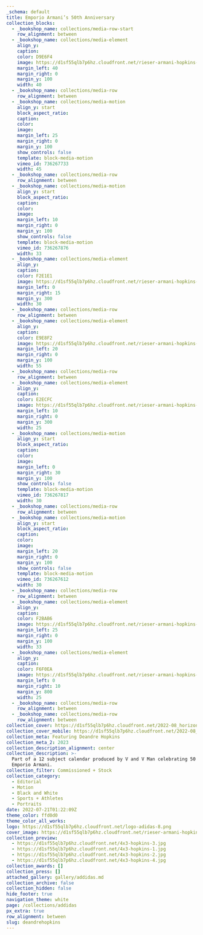 ```yaml
---
_schema: default
title: Emporio Armani’s 50th Anniversary 
collection_blocks:
  - _bookshop_name: collections/media-row-start
    row_alignment: between
  - _bookshop_name: collections/media-element
    align_y:  
    caption: 
    color: D9E6F4
    image: https://d1sf55qlb7p6hz.cloudfront.net/rieser-armani-hopkins-9.jpg
    margin_left: 40
    margin_right: 0
    margin_y: 100
    width: 40
  - _bookshop_name: collections/media-row
    row_alignment: between
  - _bookshop_name: collections/media-motion
    align_y: start
    block_aspect_ratio: 
    caption: 
    color: 
    image: 
    margin_left: 25
    margin_right: 0
    margin_y: 100
    show_controls: false
    template: block-media-motion
    vimeo_id: 736267733
    width: 45
  - _bookshop_name: collections/media-row
    row_alignment: between
  - _bookshop_name: collections/media-motion
    align_y: start
    block_aspect_ratio: 
    caption: 
    color: 
    image: 
    margin_left: 10
    margin_right: 0
    margin_y: 100
    show_controls: false
    template: block-media-motion
    vimeo_id: 736267876
    width: 33
  - _bookshop_name: collections/media-element
    align_y:  
    caption: 
    color: F2E1E1
    image: https://d1sf55qlb7p6hz.cloudfront.net/rieser-armani-hopkins-4.jpg
    margin_left: 0
    margin_right: 15
    margin_y: 300
    width: 30
  - _bookshop_name: collections/media-row
    row_alignment: between
  - _bookshop_name: collections/media-element
    align_y:  
    caption: 
    color: E9E8F2
    image: https://d1sf55qlb7p6hz.cloudfront.net/rieser-armani-hopkins-7.jpg
    margin_left: 20
    margin_right: 0
    margin_y: 100
    width: 55
  - _bookshop_name: collections/media-row
    row_alignment: between
  - _bookshop_name: collections/media-element
    align_y:  
    caption: 
    color: E2ECFC
    image: https://d1sf55qlb7p6hz.cloudfront.net/rieser-armani-hopkins-6.jpg
    margin_left: 10
    margin_right: 0
    margin_y: 300
    width: 25
  - _bookshop_name: collections/media-motion
    align_y: start
    block_aspect_ratio: 
    caption: 
    color: 
    image: 
    margin_left: 0
    margin_right: 30
    margin_y: 100
    show_controls: false
    template: block-media-motion
    vimeo_id: 736267817
    width: 30
  - _bookshop_name: collections/media-row
    row_alignment: between
  - _bookshop_name: collections/media-motion
    align_y: start
    block_aspect_ratio: 
    caption: 
    color: 
    image: 
    margin_left: 20
    margin_right: 0
    margin_y: 100
    show_controls: false
    template: block-media-motion
    vimeo_id: 736267612
    width: 30
  - _bookshop_name: collections/media-row
    row_alignment: between
  - _bookshop_name: collections/media-element
    align_y:  
    caption: 
    color: F2BAB6
    image: https://d1sf55qlb7p6hz.cloudfront.net/rieser-armani-hopkins-5.jpg
    margin_left: 25
    margin_right: 0
    margin_y: 100
    width: 33
  - _bookshop_name: collections/media-element
    align_y:  
    caption: 
    color: F6F0EA
    image: https://d1sf55qlb7p6hz.cloudfront.net/rieser-armani-hopkins-1.jpg
    margin_left: 0
    margin_right: 10
    margin_y: 800
    width: 25
  - _bookshop_name: collections/media-row
    row_alignment: between
  - _bookshop_name: collections/media-row
    row_alignment: between
collection_cover: https://d1sf55qlb7p6hz.cloudfront.net/2022-08_horizontal-covers-6.jpg
collection_cover_mobile: https://d1sf55qlb7p6hz.cloudfront.net/2022-08_vertical-covers-13.jpg
collection_meta: Featuring Deandre Hopkins 
collection_meta_2: 2023
collection_description_alignment: center
collection_description: >-
  Part of a 12 subject calendar produced by V and V Man celebrating 50 years of
  Emporio Armani.
collection_filter: Commissioned + Stock
collection_category:
  - Editorial
  - Motion
  - Black and White
  - Sports + Athletes
  - Portraits
date: 2022-07-21T01:22:09Z
theme_color: ffd0d0
theme_color_all_works:
logo: https://d1sf55qlb7p6hz.cloudfront.net/logo-adidas-8.png
cover_image: https://d1sf55qlb7p6hz.cloudfront.net/rieser-armani-hopkins-7.jpg
collection_preview:
  - https://d1sf55qlb7p6hz.cloudfront.net/4x3-hopkins-3.jpg
  - https://d1sf55qlb7p6hz.cloudfront.net/4x3-hopkins-1.jpg
  - https://d1sf55qlb7p6hz.cloudfront.net/4x3-hopkins-2.jpg
  - https://d1sf55qlb7p6hz.cloudfront.net/4x3-hopkins-4.jpg
collection_awards: []
collection_press: []
attached_gallery: gallery/addidas.md
collection_archive: false
collection_hidden: false
hide_footer: true 
navigation_theme: white
page: /collections/addidas
px_extra: true
row_alignment: between
slug: deandrehopkins
---
```

